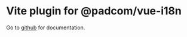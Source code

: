 # Vite plugin for @padcom/vue-i18n

Go to [github](https://github.com/padcom/vue-i18n) for documentation.
